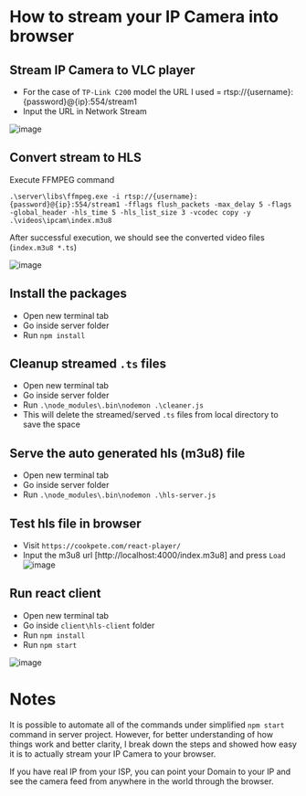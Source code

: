 # How to stream your IP Camera into browser

## Stream IP Camera to VLC player
- For the case of `TP-Link C200` model the URL I used = rtsp://{username}:{password}@{ip}:554/stream1
- Input the URL in Network Stream

![image](https://user-images.githubusercontent.com/497812/118369633-ac1ad300-b5d6-11eb-85a2-6367b4b929ca.png)


## Convert stream to HLS
Execute FFMPEG command

`.\server\libs\ffmpeg.exe -i rtsp://{username}:{password}@{ip}:554/stream1 -fflags flush_packets -max_delay 5 -flags -global_header -hls_time 5 -hls_list_size 3 -vcodec copy -y .\videos\ipcam\index.m3u8`

After successful execution, we should see the converted video files (`index.m3u8 *.ts`)

![image](https://user-images.githubusercontent.com/497812/118370441-4c262b80-b5da-11eb-97bb-4d5909f00b83.png)



## Install the packages 
- Open new terminal tab
- Go inside server folder
- Run `npm install`

## Cleanup streamed `.ts` files
- Open new terminal tab
- Go inside server folder
- Run `.\node_modules\.bin\nodemon .\cleaner.js`
- This will delete the streamed/served `.ts` files from local directory to save the space

## Serve the auto generated hls (m3u8) file
- Open new terminal tab
- Go inside server folder
- Run  `.\node_modules\.bin\nodemon .\hls-server.js`

## Test hls file in browser
- Visit `https://cookpete.com/react-player/`
- Input the m3u8 url [http://localhost:4000/index.m3u8] and press `Load` 
![image](https://user-images.githubusercontent.com/497812/118370576-d2427200-b5da-11eb-83b1-dd49a0c5de43.png)


## Run react client
- Open new terminal tab
- Go inside `client\hls-client` folder
- Run `npm install`
- Run `npm start`

![image](https://user-images.githubusercontent.com/497812/118370619-087ff180-b5db-11eb-94da-19ce190a87f6.png)


# Notes
It is possible to automate all of the commands under simplified `npm start` command in server project. However, for better understanding of how things work and better clarity, I break down the steps and showed how easy it is to actually stream your IP Camera to your browser. 

If you have real IP from your ISP, you can point your Domain to your IP and see the camera feed from anywhere in the world through the browser. 
